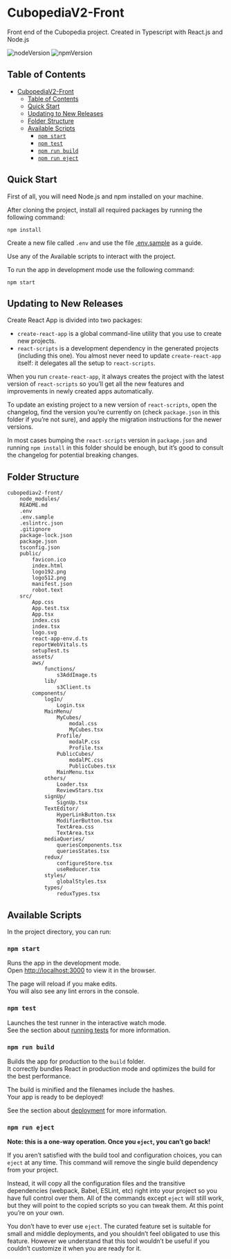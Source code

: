 # CubopediaV2-Front

Front end of the Cubopedia project. Created in Typescript with React.js and Node.js

![nodeVersion](https://img.shields.io/badge/node-%3E%3D%20v18.12.1-green)
![npmVersion](https://img.shields.io/badge/npm-%3E%3D%209.4.2-blue)

## Table of Contents

- [CubopediaV2-Front](#cubopediav2-front)
  - [Table of Contents](#table-of-contents)
  - [Quick Start](#quick-start)
  - [Updating to New Releases](#updating-to-new-releases)
  - [Folder Structure](#folder-structure)
  - [Available Scripts](#available-scripts)
    - [`npm start`](#npm-start)
    - [`npm test`](#npm-test)
    - [`npm run build`](#npm-run-build)
    - [`npm run eject`](#npm-run-eject)

## Quick Start

First of all, you will need Node.js and npm installed on your machine.

After cloning the project, install all required packages by running the following command:

`npm install`

Create a new file called `.env` and use the file [.env.sample](.env.sample) as a guide.

Use any of the Available scripts to interact with the project.

To run the app in development mode use the following command:

`npm start`

## Updating to New Releases

Create React App is divided into two packages:

- `create-react-app` is a global command-line utility that you use to create new projects.
- `react-scripts` is a development dependency in the generated projects (including this one).
You almost never need to update `create-react-app` itself: it delegates all the setup to `react-scripts`.

When you run `create-react-app`, it always creates the project with the latest version of `react-scripts` so you’ll get all the new features and improvements in newly created apps automatically.

To update an existing project to a new version of `react-scripts`, open the changelog, find the version you’re currently on (check `package.json` in this folder if you’re not sure), and apply the migration instructions for the newer versions.

In most cases bumping the `react-scripts` version in `package.json` and running `npm install` in this folder should be enough, but it’s good to consult the changelog for potential breaking changes.

## Folder Structure

```
cubopediav2-front/
    node_modules/
    README.md
    .env
    .env.sample
    .eslintrc.json
    .gitignore
    package-lock.json
    package.json
    tsconfig.json
    public/
        favicon.ico
        index.html
        logo192.png
        logo512.png
        manifest.json
        robot.text
    src/
        App.css
        App.test.tsx
        App.tsx
        index.css
        index.tsx
        logo.svg
        react-app-env.d.ts
        reportWebVitals.ts
        setupTest.ts
        assets/
        aws/
            functions/
                s3AddImage.ts
            lib/
                s3Client.ts
        components/
            logIn/
                Login.tsx
            MainMenu/
                MyCubes/
                    modal.css
                    MyCubes.tsx
                Profile/
                    modalP.css
                    Profile.tsx
                PublicCubes/
                    modalPC.css
                    PublicCubes.tsx
                MainMenu.tsx
            others/
                Loader.tsx
                ReviewStars.tsx
            signUp/
                SignUp.tsx
            TextEditor/
                HyperLinkButton.tsx
                ModifierButton.tsx
                TextArea.css
                TextArea.tsx
            mediaQueries/
                queriesComponents.tsx
                queriesStates.tsx
            redux/
                configureStore.tsx
                useReducer.tsx
            styles/
                globalStyles.tsx
            types/
                reduxTypes.tsx
```

## Available Scripts

In the project directory, you can run:

### `npm start`

Runs the app in the development mode.\
Open [http://localhost:3000](http://localhost:3000) to view it in the browser.

The page will reload if you make edits.\
You will also see any lint errors in the console.

### `npm test`

Launches the test runner in the interactive watch mode.\
See the section about [running tests](https://facebook.github.io/create-react-app/docs/running-tests) for more information.

### `npm run build`

Builds the app for production to the `build` folder.\
It correctly bundles React in production mode and optimizes the build for the best performance.

The build is minified and the filenames include the hashes.\
Your app is ready to be deployed!

See the section about [deployment](https://facebook.github.io/create-react-app/docs/deployment) for more information.

### `npm run eject`

**Note: this is a one-way operation. Once you `eject`, you can’t go back!**

If you aren’t satisfied with the build tool and configuration choices, you can `eject` at any time. This command will remove the single build dependency from your project.

Instead, it will copy all the configuration files and the transitive dependencies (webpack, Babel, ESLint, etc) right into your project so you have full control over them. All of the commands except `eject` will still work, but they will point to the copied scripts so you can tweak them. At this point you’re on your own.

You don’t have to ever use `eject`. The curated feature set is suitable for small and middle deployments, and you shouldn’t feel obligated to use this feature. However we understand that this tool wouldn’t be useful if you couldn’t customize it when you are ready for it.
